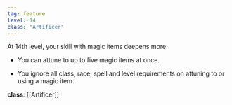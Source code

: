 ```yaml
---
tag: feature
level: 14
class: "Artificer"
---
```


At 14th level, your skill with magic items deepens more:

-   You can attune to up to five magic items at once.

-   You ignore all class, race, spell and level requirements on attuning to or using a magic item.


**class**: [[Artificer]]
